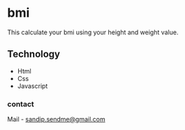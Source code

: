 # bmi
This calculate your bmi using your height and weight value.

## Technology
* Html
* Css 
* Javascript

### contact
Mail - sandip.sendme@gmail.com
